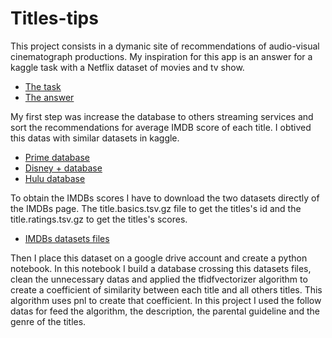# Titles-tips

This project consists in a dymanic site of recommendations of audio-visual cinematograph productions. 
My inspiration for this app is an answer for a kaggle task with a Netflix dataset of movies and tv show.

- [The task](https://www.kaggle.com/datasets/shivamb/netflix-shows)
- [The answer](https://www.kaggle.com/code/tylercranmer/netflix-recommendation-system)

My first step was increase the database to others streaming services and sort the recommendations for average IMDB score of each title.
I obtived this datas with similar datasets in kaggle.

- [Prime database](https://www.kaggle.com/datasets/shivamb/amazon-prime-movies-and-tv-shows)
- [Disney + database](https://www.kaggle.com/datasets/shivamb/disney-movies-and-tv-shows)
- [Hulu database](https://www.kaggle.com/datasets/shivamb/hulu-movies-and-tv-shows)

To obtain the IMDBs scores I have to download the two datasets directly of the IMDBs page.
The title.basics.tsv.gz file to get the titles's id and the title.ratings.tsv.gz to get the titles's scores.

- [IMDBs datasets files](https://www.imdb.com/interfaces/)

Then I place this dataset on a google drive account and create a python notebook. In this notebook I build a database crossing this datasets files, clean the unnecessary datas and applied the tfidfvectorizer algorithm to create a coefficient of similarity between each title and all others titles. This algorithm uses pnl to create that coefficient. In this project I used the follow datas for feed the algorithm, the description, the parental guideline and the genre of the titles.
